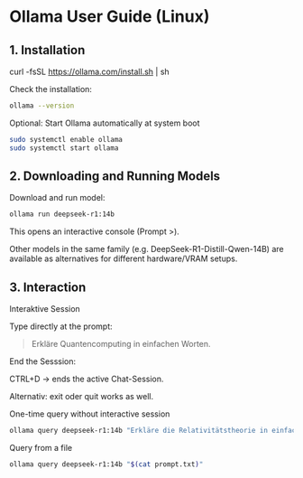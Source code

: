 # Ollama User Guide (Linux)

## 1. Installation
curl -fsSL https://ollama.com/install.sh | sh


Check the installation:
```bash
ollama --version
 ```



Optional: Start Ollama automatically at system boot

```bash
sudo systemctl enable ollama
sudo systemctl start ollama
```


## 2. Downloading and Running Models

Download and run model:

```bash
ollama run deepseek-r1:14b
```

This opens an interactive console (Prompt >).

Other models in the same family (e.g. DeepSeek-R1-Distill-Qwen-14B) are available as alternatives for different hardware/VRAM setups.

## 3. Interaction
Interaktive Session

Type directly at the prompt:

> Erkläre Quantencomputing in einfachen Worten.


End the Sesssion:

CTRL+D → ends the active Chat-Session.

Alternativ: exit oder quit works as well.

One-time query without interactive session
```bash
ollama query deepseek-r1:14b "Erkläre die Relativitätstheorie in einfachen Worten."
```

Query from a file
```bash
ollama query deepseek-r1:14b "$(cat prompt.txt)"
```
